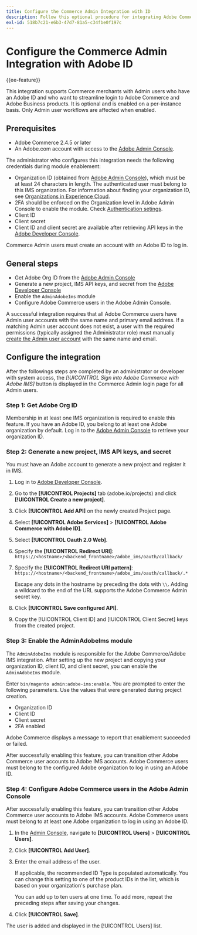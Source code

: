 ```yaml
---
title: Configure the Commerce Admin Integration with ID
description: Follow this optional procedure for integrating Adobe Commerce Admin user account logins with Adobe ID.
exl-id: 518b7c21-e6b3-47d7-81a5-c34fbe0f197c
---
```

# Configure the Commerce Admin Integration with Adobe ID

{{ee-feature}}

This integration supports Commerce merchants with Admin users who have an Adobe ID and who want to streamline login to Adobe Commerce and Adobe Business products. It is optional and is enabled on a per-instance basis. Only Admin user workflows are affected when enabled. 

## Prerequisites

* Adobe Commerce 2.4.5 or later
* An Adobe.com account with access to the [Adobe Admin Console](https://adminconsole.adobe.com/). 

The administrator who configures this integration needs the following credentials during module enablement:

* Organization ID (obtained from [Adobe Admin Console](https://adminconsole.adobe.com/)), which must be at least 24 characters in length. The authenticated user must belong to this IMS organization. For information about finding your organization ID, see [Organizations in Experience Cloud](https://experienceleague.adobe.com/docs/core-services/interface/administration/organizations.html).
* 2FA should be enforced on the Organization level in Adobe Admin Console to enable the module. Check [Authentication setings](https://helpx.adobe.com/enterprise/using/authentication-settings.html#two-step-verification).
* Client ID
* Client secret
* Client ID and client secret are available after retrieving API keys in the [Adobe Developer Console](https://developer.adobe.com/).

Commerce Admin users must create an account with an Adobe ID to log in.

## General steps

* Get Adobe Org ID from the [Adobe Admin Console](https://adminconsole.adobe.com/)
* Generate a new project, IMS API keys, and secret from the [Adobe Developer Console](https://developer.adobe.com/)
* Enable the `AdminAdobeIms` module
* Configure Adobe Commerce users in the Adobe Admin Console.

A successful integration requires that all Adobe Commerce users have Admin user accounts with the same name and primary email address. If a matching Admin user account does not exist, a user with the required permissions (typically assigned the Administrator role) must manually [create the Admin user account](../systems/permissions-users-all.md#create-a-user) with the same name and email.

## Configure the integration

After the followings steps are completed by an administrator or developer with system access, the _[!UICONTROL Sign into Adobe Commerce with Adobe IMS]_ button is displayed in the Commerce Admin login page for all Admin users.

### Step 1: Get Adobe Org ID

Membership in at least one IMS organization is required to enable this feature. If you have an Adobe ID, you belong to at least one Adobe organization by default. Log in to the [Adobe Admin Console](https://adminconsole.adobe.com/) to retrieve your organization ID. 

### Step 2: Generate a new project, IMS API keys, and secret

You must have an Adobe account to generate a new project and register it in IMS.

1. Log in to [Adobe Developer Console](https://developer.adobe.com/).
1. Go to the **[!UICONTROL Projects]** tab (adobe.io/projects) and click **[!UICONTROL Create a new project]**.
1. Click **[!UICONTROL Add API]** on the newly created Project page.
1. Select **[!UICONTROL Adobe Services]** > **[!UICONTROL Adobe Commerce with Adobe ID]**.
1. Select **[!UICONTROL Oauth 2.0 Web]**.
1. Specify the **[!UICONTROL Redirect URI]**: `https://<hostname>/<backend_frontname>/adobe_ims/oauth/callback/`
1. Specify the **[!UICONTROL Redirect URI pattern]**: `https://<hostname>/<backend_frontname>/adobe_ims/oauth/callback/.*`

   Escape any dots in the hostname by preceding the dots with `\\`. Adding a wildcard to the end of the URL supports the Adobe Commerce Admin secret key.

1. Click **[!UICONTROL Save configured API]**.
1. Copy the [!UICONTROL Client ID] and [!UICONTROL Client Secret] keys from the created project.

### Step 3: Enable the AdminAdobeIms module

The `AdminAdobeIms` module is responsible for the Adobe Commerce/Adobe IMS integration. After setting up the new project and copying your organization ID, client ID, and client secret, you can enable the `AdminAdobeIms` module.

Enter `bin/magento admin:adobe-ims:enable`. You are prompted to enter the following parameters. Use the values that were generated during project creation.

* Organization ID
* Client ID
* Client secret
* 2FA enabled

Adobe Commerce displays a message to report that enablement succeeded or failed.

After successfully enabling this feature, you can transition other Adobe Commerce user accounts to Adobe IMS accounts. Adobe Commerce users must belong to the configured Adobe organization to log in using an Adobe ID.

### Step 4: Configure Adobe Commerce users in the Adobe Admin Console

After successfully enabling this feature, you can transition other Adobe Commerce user accounts to Adobe IMS accounts. Adobe Commerce users must belong to at least one Adobe organization to log in using an Adobe ID.

1. In the [Admin Console](https://helpx.adobe.com/enterprise/using/admin-console.html), navigate to **[!UICONTROL Users]**  > **[!UICONTROL Users]**.

1. Click **[!UICONTROL Add User]**.

1. Enter the email address of the user.

   If applicable, the recommended ID Type is populated automatically. You can change this setting to one of the product IDs in the list, which is based on your organization's purchase plan.
   
   You can add up to ten users at one time. To add more, repeat the preceding steps after saving your changes.

1. Click **[!UICONTROL Save]**.

The user is added and displayed in the [!UICONTROL Users] list.
